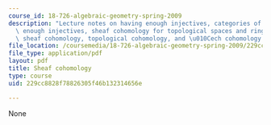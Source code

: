 ```yaml
---
course_id: 18-726-algebraic-geometry-spring-2009
description: "Lecture notes on having enough injectives, categories of sheaves having\
  \ enough injectives, sheaf cohomology for topological spaces and ringed spaces,\
  \ sheaf cohomology, topological cohomology, and \u010Cech cohomology."
file_location: /coursemedia/18-726-algebraic-geometry-spring-2009/229cc8828f78826305f46b132314656e_MIT18_726s09_lec17_sheafcoh.pdf
file_type: application/pdf
layout: pdf
title: Sheaf cohomology
type: course
uid: 229cc8828f78826305f46b132314656e

---
```

None